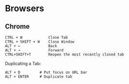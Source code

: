 Browsers
========

Chrome
------

```
CTRL + W            Close Tab
CTRL + SHIFT + W    Close Window
ALT + ←             Back
ALT + →             Forward
CTRL+SHIFT+T        Reopen the most recently closed tab
```

Duplicating a Tab: 
```
ALT + D         # Put focus on URL bar
ALT + ENTER     # Duplicate tab
```